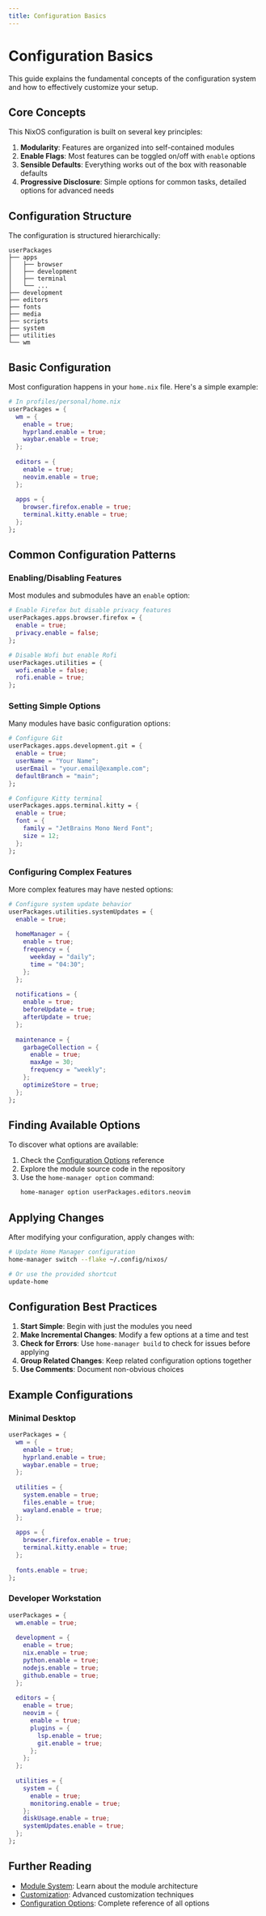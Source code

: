 ```yaml
---
title: Configuration Basics
---
```


# Configuration Basics

This guide explains the fundamental concepts of the configuration system and how to effectively customize your setup.

## Core Concepts

This NixOS configuration is built on several key principles:

1. **Modularity**: Features are organized into self-contained modules
2. **Enable Flags**: Most features can be toggled on/off with `enable` options
3. **Sensible Defaults**: Everything works out of the box with reasonable defaults
4. **Progressive Disclosure**: Simple options for common tasks, detailed options for advanced needs

## Configuration Structure

The configuration is structured hierarchically:

```
userPackages
├── apps
│   ├── browser
│   ├── development
│   ├── terminal
│   └── ...
├── development
├── editors
├── fonts
├── media
├── scripts
├── system
├── utilities
└── wm
```

## Basic Configuration

Most configuration happens in your `home.nix` file. Here's a simple example:

```nix
# In profiles/personal/home.nix
userPackages = {
  wm = {
    enable = true;
    hyprland.enable = true;
    waybar.enable = true;
  };
  
  editors = {
    enable = true;
    neovim.enable = true;
  };
  
  apps = {
    browser.firefox.enable = true;
    terminal.kitty.enable = true;
  };
};
```

## Common Configuration Patterns

### Enabling/Disabling Features

Most modules and submodules have an `enable` option:

```nix
# Enable Firefox but disable privacy features
userPackages.apps.browser.firefox = {
  enable = true;
  privacy.enable = false;
};

# Disable Wofi but enable Rofi
userPackages.utilities = {
  wofi.enable = false;
  rofi.enable = true;
};
```

### Setting Simple Options

Many modules have basic configuration options:

```nix
# Configure Git
userPackages.apps.development.git = {
  enable = true;
  userName = "Your Name";
  userEmail = "your.email@example.com";
  defaultBranch = "main";
};

# Configure Kitty terminal
userPackages.apps.terminal.kitty = {
  enable = true;
  font = {
    family = "JetBrains Mono Nerd Font";
    size = 12;
  };
};
```

### Configuring Complex Features

More complex features may have nested options:

```nix
# Configure system update behavior
userPackages.utilities.systemUpdates = {
  enable = true;
  
  homeManager = {
    enable = true;
    frequency = {
      weekday = "daily";
      time = "04:30";
    };
  };
  
  notifications = {
    enable = true;
    beforeUpdate = true;
    afterUpdate = true;
  };
  
  maintenance = {
    garbageCollection = {
      enable = true;
      maxAge = 30;
      frequency = "weekly";
    };
    optimizeStore = true;
  };
};
```

## Finding Available Options

To discover what options are available:

1. Check the [Configuration Options](./Configuration-Options) reference
2. Explore the module source code in the repository
3. Use the `home-manager option` command:
   ```bash
   home-manager option userPackages.editors.neovim
   ```

## Applying Changes

After modifying your configuration, apply changes with:

```bash
# Update Home Manager configuration
home-manager switch --flake ~/.config/nixos/

# Or use the provided shortcut
update-home
```

## Configuration Best Practices

1. **Start Simple**: Begin with just the modules you need
2. **Make Incremental Changes**: Modify a few options at a time and test
3. **Check for Errors**: Use `home-manager build` to check for issues before applying
4. **Group Related Changes**: Keep related configuration options together
5. **Use Comments**: Document non-obvious choices

## Example Configurations

### Minimal Desktop

```nix
userPackages = {
  wm = {
    enable = true;
    hyprland.enable = true;
    waybar.enable = true;
  };
  
  utilities = {
    system.enable = true;
    files.enable = true;
    wayland.enable = true;
  };
  
  apps = {
    browser.firefox.enable = true;
    terminal.kitty.enable = true;
  };
  
  fonts.enable = true;
};
```

### Developer Workstation

```nix
userPackages = {
  wm.enable = true;
  
  development = {
    enable = true;
    nix.enable = true;
    python.enable = true;
    nodejs.enable = true;
    github.enable = true;
  };
  
  editors = {
    enable = true;
    neovim = {
      enable = true;
      plugins = {
        lsp.enable = true;
        git.enable = true;
      };
    };
  };
  
  utilities = {
    system = {
      enable = true;
      monitoring.enable = true;
    };
    diskUsage.enable = true;
    systemUpdates.enable = true;
  };
};
```

## Further Reading

- [Module System](./Module-System): Learn about the module architecture
- [Customization](./Customization): Advanced customization techniques
- [Configuration Options](./Configuration-Options): Complete reference of all options
